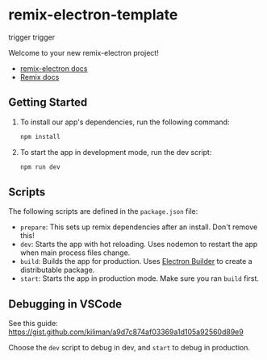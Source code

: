 # remix-electron-template
trigger
trigger

Welcome to your new remix-electron project!

- [remix-electron docs](https://github.com/itsMapleLeaf/remix-electron)
- [Remix docs](https://remix.run/docs)

## Getting Started

1. To install our app's dependencies, run the following command:

   ```sh
   npm install
   ```

1. To start the app in development mode, run the dev script:

   ```sh
   npm run dev
   ```

## Scripts

The following scripts are defined in the `package.json` file:

- `prepare`: This sets up remix dependencies after an install. Don't remove this!
- `dev`: Starts the app with hot reloading. Uses nodemon to restart the app when main process files change.
- `build`: Builds the app for production. Uses [Electron Builder](https://www.electron.build/) to create a distributable package.
- `start`: Starts the app in production mode. Make sure you ran `build` first.

## Debugging in VSCode

See this guide: https://gist.github.com/kiliman/a9d7c874af03369a1d105a92560d89e9

Choose the `dev` script to debug in dev, and `start` to debug in production.
